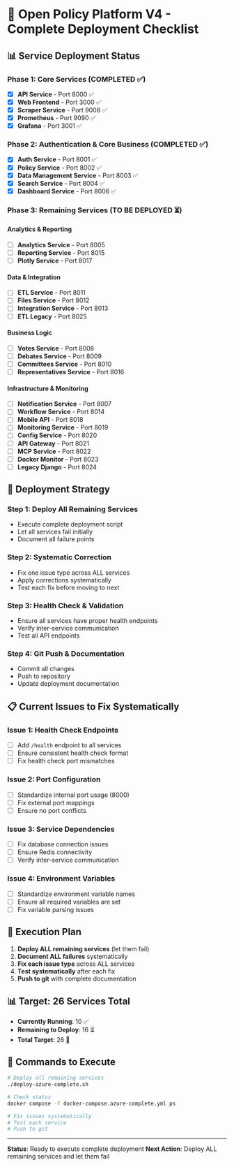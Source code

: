 # 🚀 Open Policy Platform V4 - Complete Deployment Checklist

## 📊 **Service Deployment Status**

### **Phase 1: Core Services (COMPLETED ✅)**
- [x] **API Service** - Port 8000 ✅
- [x] **Web Frontend** - Port 3000 ✅
- [x] **Scraper Service** - Port 9008 ✅
- [x] **Prometheus** - Port 9090 ✅
- [x] **Grafana** - Port 3001 ✅

### **Phase 2: Authentication & Core Business (COMPLETED ✅)**
- [x] **Auth Service** - Port 8001 ✅
- [x] **Policy Service** - Port 8002 ✅
- [x] **Data Management Service** - Port 8003 ✅
- [x] **Search Service** - Port 8004 ✅
- [x] **Dashboard Service** - Port 8006 ✅

### **Phase 3: Remaining Services (TO BE DEPLOYED ⏳)**

#### **Analytics & Reporting**
- [ ] **Analytics Service** - Port 8005
- [ ] **Reporting Service** - Port 8015
- [ ] **Plotly Service** - Port 8017

#### **Data & Integration**
- [ ] **ETL Service** - Port 8011
- [ ] **Files Service** - Port 8012
- [ ] **Integration Service** - Port 8013
- [ ] **ETL Legacy** - Port 8025

#### **Business Logic**
- [ ] **Votes Service** - Port 8008
- [ ] **Debates Service** - Port 8009
- [ ] **Committees Service** - Port 8010
- [ ] **Representatives Service** - Port 8016

#### **Infrastructure & Monitoring**
- [ ] **Notification Service** - Port 8007
- [ ] **Workflow Service** - Port 8014
- [ ] **Mobile API** - Port 8018
- [ ] **Monitoring Service** - Port 8019
- [ ] **Config Service** - Port 8020
- [ ] **API Gateway** - Port 8021
- [ ] **MCP Service** - Port 8022
- [ ] **Docker Monitor** - Port 8023
- [ ] **Legacy Django** - Port 8024

## 🎯 **Deployment Strategy**

### **Step 1: Deploy All Remaining Services**
- Execute complete deployment script
- Let all services fail initially
- Document all failure points

### **Step 2: Systematic Correction**
- Fix one issue type across ALL services
- Apply corrections systematically
- Test each fix before moving to next

### **Step 3: Health Check & Validation**
- Ensure all services have proper health endpoints
- Verify inter-service communication
- Test all API endpoints

### **Step 4: Git Push & Documentation**
- Commit all changes
- Push to repository
- Update deployment documentation

## 📋 **Current Issues to Fix Systematically**

### **Issue 1: Health Check Endpoints**
- [ ] Add `/health` endpoint to all services
- [ ] Ensure consistent health check format
- [ ] Fix health check port mismatches

### **Issue 2: Port Configuration**
- [ ] Standardize internal port usage (8000)
- [ ] Fix external port mappings
- [ ] Ensure no port conflicts

### **Issue 3: Service Dependencies**
- [ ] Fix database connection issues
- [ ] Ensure Redis connectivity
- [ ] Verify inter-service communication

### **Issue 4: Environment Variables**
- [ ] Standardize environment variable names
- [ ] Ensure all required variables are set
- [ ] Fix variable parsing issues

## 🚀 **Execution Plan**

1. **Deploy ALL remaining services** (let them fail)
2. **Document ALL failures** systematically
3. **Fix each issue type** across ALL services
4. **Test systematically** after each fix
5. **Push to git** with complete documentation

## 📊 **Target: 26 Services Total**

- **Currently Running**: 10 ✅
- **Remaining to Deploy**: 16 ⏳
- **Total Target**: 26 🎯

## 🔧 **Commands to Execute**

```bash
# Deploy all remaining services
./deploy-azure-complete.sh

# Check status
docker compose -f docker-compose.azure-complete.yml ps

# Fix issues systematically
# Test each service
# Push to git
```

---
**Status**: Ready to execute complete deployment
**Next Action**: Deploy ALL remaining services and let them fail
